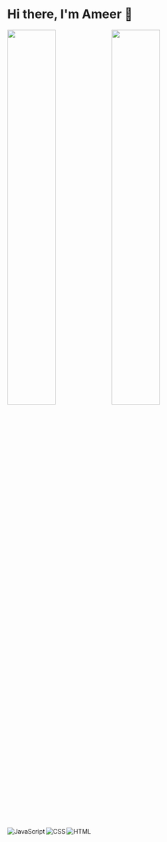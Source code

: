 # Hi there, I'm Ameer :wave:

<img align="left" width="47%" src="https://github-readme-stats.vercel.app/api?username=ameer091&show_icons=true&include_all_commits=true&count_private=true&theme=tokyonight" />

<img align="left" width="47%" length="50%" src="https://github-readme-stats.vercel.app/api/top-langs/?username=ameer091&hide_progress=true)](https://github.com/ameer091/github-readme-stats" />

<img align="left" alt="JavaScript" src="https://img.shields.io/badge/javascript-%23323330.svg?style=for-the-badge&logo=javascript&logoColor=%23F7DF1E" />
<img align="left" alt="CSS" src="https://img.shields.io/badge/css3-%231572B6.svg?style=for-the-badge&logo=css3&logoColor=white" />
<img align="left" alt="HTML" src="https://img.shields.io/badge/html5-%23E34F26.svg?style=for-the-badge&logo=html5&logoColor=white" />





